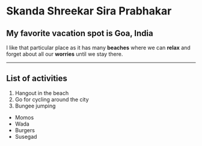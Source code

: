 # Skanda Shreekar Sira Prabhakar
## My favorite vacation spot is Goa, India
 I like that particular place as it has many **beaches** where we can **relax** and forget about all our **worries** until we stay there. 

___
## List of activities
1. Hangout in the beach
2. Go for cycling around the city
3. Bungee jumping

+ Momos
+ Wada
+ Burgers
+ Susegad


